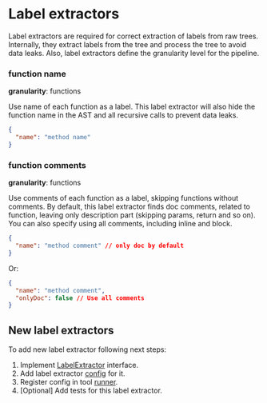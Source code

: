# Label extractors

Label extractors are required for correct extraction of labels from raw trees.
Internally, they extract labels from the tree and process the tree to avoid data leaks.
Also, label extractors define the granularity level for the pipeline.

### function name

**granularity**: functions

Use name of each function as a label.
This label extractor will also hide the function name in the AST and all recursive calls to prevent data leaks.

```json
{
  "name": "method name"
}
```

### function comments

**granularity**: functions

Use comments of each function as a label, skipping functions without comments.
By default, this label extractor finds doc comments, related to function, leaving only description part (skipping
params, return and so on). You can also specify using all comments, including inline and block.

```json
{
  "name": "method comment" // only doc by default
}
```

Or:

```json
{
  "name": "method comment",
  "onlyDoc": false // Use all comments
}
```

## New label extractors

To add new label extractor following next steps:

1. Implement [LabelExtractor](../psiminer-core/src/main/kotlin/labelextractor/LabelExtractor.kt) interface.
2. Add label extractor [config](../psiminer-cli/src/main/kotlin/config/LabelExtractorConfigs.kt) for it.
3. Register config in tool [runner](../psiminer-cli/src/main/kotlin/PluginRunner.kt).
4. [Optional] Add tests for this label extractor.

